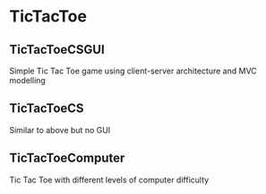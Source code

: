 # TicTacToe

## TicTacToeCSGUI
Simple Tic Tac Toe  game using client-server architecture and MVC modelling

## TicTacToeCS
Similar to above but no GUI

## TicTacToeComputer
Tic Tac Toe with different levels of computer difficulty
